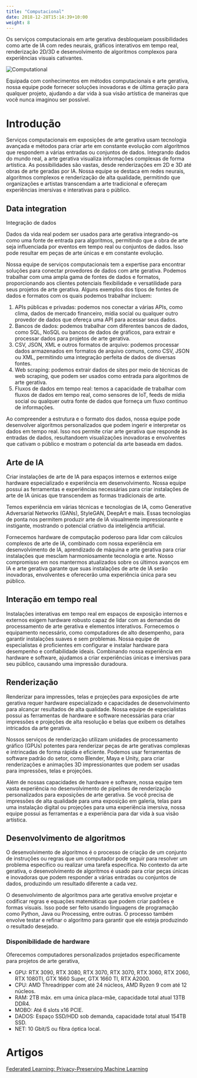 ```yaml
---
title: "Computacional"
date: 2018-12-28T15:14:39+10:00
weight: 8
---
```


Os serviços computacionais em arte gerativa desbloqueiam possibilidades como arte de IA com redes neurais, gráficos interativos em tempo real, renderização 2D/3D e desenvolvimento de algoritmos complexos para experiências visuais cativantes.

![Computational](/images/illustrations/computational.png)

Equipada com conhecimentos em métodos computacionais e arte gerativa, nossa equipe pode fornecer soluções inovadoras e de última geração para qualquer projeto, ajudando a dar vida à sua visão artística de maneiras que você nunca imaginou ser possível.

# Introdução

Serviços computacionais em exposições de arte gerativa usam tecnologia avançada e métodos para criar arte em constante evolução com algoritmos que respondem a várias entradas ou conjuntos de dados. Integrando dados do mundo real, a arte gerativa visualiza informações complexas de forma artística. As possibilidades são vastas, desde renderizações em 2D e 3D até obras de arte geradas por IA. Nossa equipe se destaca em redes neurais, algoritmos complexos e renderização de alta qualidade, permitindo que organizações e artistas transcendam a arte tradicional e ofereçam experiências imersivas e interativas para o público.

## Data integration

Integração de dados

Dados da vida real podem ser usados para arte gerativa integrando-os como uma fonte de entrada para algoritmos, permitindo que a obra de arte seja influenciada por eventos em tempo real ou conjuntos de dados. Isso pode resultar em peças de arte únicas e em constante evolução.

Nossa equipe de serviços computacionais tem a expertise para encontrar soluções para conectar provedores de dados com arte gerativa. Podemos trabalhar com uma ampla gama de fontes de dados e formatos, proporcionando aos clientes potenciais flexibilidade e versatilidade para seus projetos de arte gerativa. Alguns exemplos dos tipos de fontes de dados e formatos com os quais podemos trabalhar incluem:

1. APIs públicas e privadas: podemos nos conectar a várias APIs, como clima, dados de mercado financeiro, mídia social ou qualquer outro provedor de dados que ofereça uma API para acessar seus dados.
2. Bancos de dados: podemos trabalhar com diferentes bancos de dados, como SQL, NoSQL ou bancos de dados de gráficos, para extrair e processar dados para projetos de arte gerativa.
3. CSV, JSON, XML e outros formatos de arquivo: podemos processar dados armazenados em formatos de arquivo comuns, como CSV, JSON ou XML, permitindo uma integração perfeita de dados de diversas fontes.
4. Web scraping: podemos extrair dados de sites por meio de técnicas de web scraping, que podem ser usados como entrada para algoritmos de arte gerativa.
5. Fluxos de dados em tempo real: temos a capacidade de trabalhar com fluxos de dados em tempo real, como sensores de IoT, feeds de mídia social ou qualquer outra fonte de dados que forneça um fluxo contínuo de informações.

Ao compreender a estrutura e o formato dos dados, nossa equipe pode desenvolver algoritmos personalizados que podem ingerir e interpretar os dados em tempo real. Isso nos permite criar arte gerativa que responde às entradas de dados, resultandoem visualizações inovadoras e envolventes que cativam o público e mostram o potencial da arte baseada em dados.

## Arte de IA

Criar instalações de arte de IA para espaços internos e externos exige hardware especializado e experiência em desenvolvimento. Nossa equipe possui as ferramentas e experiências necessárias para criar instalações de arte de IA únicas que transcendem as formas tradicionais de arte.

Temos experiência em várias técnicas e tecnologias de IA, como Generative Adversarial Networks (GANs), StyleGAN, DeepArt e mais. Essas tecnologias de ponta nos permitem produzir arte de IA visualmente impressionante e instigante, mostrando o potencial criativo da inteligência artificial.

Fornecemos hardware de computação poderoso para lidar com cálculos complexos de arte de IA, combinado com nossa experiência em desenvolvimento de IA, aprendizado de máquina e arte gerativa para criar instalações que mesclam harmoniosamente tecnologia e arte. Nosso compromisso em nos mantermos atualizados sobre os últimos avanços em IA e arte gerativa garante que suas instalações de arte de IA serão inovadoras, envolventes e oferecerão uma experiência única para seu público.

## Interação em tempo real

Instalações interativas em tempo real em espaços de exposição internos e externos exigem hardware robusto capaz de lidar com as demandas de processamento de arte gerativa e elementos interativos. Fornecemos o equipamento necessário, como computadores de alto desempenho, para garantir instalações suaves e sem problemas. Nossa equipe de especialistas é proficientes em configurar e instalar hardware para desempenho e confiabilidade ideais. Combinando nossa experiência em hardware e software, ajudamos a criar experiências únicas e imersivas para seu público, causando uma impressão duradoura.

## Renderização

Renderizar para impressões, telas e projeções para exposições de arte gerativa requer hardware especializado e capacidades de desenvolvimento para alcançar resultados de alta qualidade. Nossa equipe de especialistas possui as ferramentas de hardware e software necessárias para criar impressões e projeções de alta resolução e belas que exibem os detalhes intricados da arte gerativa.

Nossos serviços de renderização utilizam unidades de processamento gráfico (GPUs) potentes para renderizar peças de arte gerativas complexas e intrincadas de forma rápida e eficiente. Podemos usar ferramentas de software padrão do setor, como Blender, Maya e Unity, para criar renderizações e animações 3D impressionantes que podem ser usadas para impressões, telas e projeções.

Além de nossas capacidades de hardware e software, nossa equipe tem vasta experiência no desenvolvimento de pipelines de renderização personalizados para exposições de arte gerativa. Se você precisa de impressões de alta qualidade para uma exposição em galeria, telas para uma instalação digital ou projeções para uma experiência imersiva, nossa equipe possui as ferramentas e a experiência para dar vida à sua visão artística.

## Desenvolvimento de algoritmos

O desenvolvimento de algoritmos é o processo de criação de um conjunto de instruções ou regras que um computador pode seguir para resolver um problema específico ou realizar uma tarefa específica. No contexto da arte gerativa, o desenvolvimento de algoritmos é usado para criar peças únicas e inovadoras que podem responder a várias entradas ou conjuntos de dados, produzindo um resultado diferente a cada vez.

O desenvolvimento de algoritmos para arte gerativa envolve projetar e codificar regras e equações matemáticas que podem criar padrões e formas visuais. Isso pode ser feito usando linguagens de programação como Python, Java ou Processing, entre outras. O processo também envolve testar e refinar o algoritmo para garantir que ele esteja produzindo o resultado desejado.

### Disponibilidade de hardware
Oferecemos computadores personalizados projetados especificamente para projetos de arte gerativa,

- GPU: RTX 3090, RTX 3080, RTX 3070, RTX 3070, RTX 3060, RTX 2060, RTX 1080TI, GTX 1660 Super, GTX 1660 TI, RTX A2000.
- CPU: AMD Threadripper com até 24 núcleos, AMD Ryzen 9 com até 12 núcleos.
- RAM: 2TB máx. em uma única placa-mãe, capacidade total atual 13TB DDR4.
- MOBO: Até 6 slots x16 PCIE.
- DADOS: Espaço SSD/HDD sob demanda, capacidade total atual 154TB SSD.
- NET: 10 Gbit/S ou fibra óptica local.

# Artigos

[Federated Learning: Privacy-Preserving Machine Learning](https://medium.com/generativefinance/federated-learning-privacy-preserving-machine-learning-420b175b90c4)
